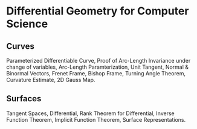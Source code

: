 #  Differential Geometry for Computer Science
## Curves
Parameterized Differentiable Curve, Proof of Arc-Length Invariance under change of variables, Arc-Length Paramterization, Unit Tangent, Normal & Binormal Vectors, Frenet Frame, Bishop Frame, Turning Angle Theorem, Curvature Estimate, 2D Gauss Map.

## Surfaces
Tangent Spaces, Differential, Rank Theorem for Differential, Inverse Function Theorem, Implicit Function Theorem, Surface Representations.
